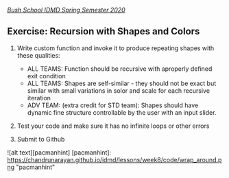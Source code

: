 
[_Bush School IDMD Spring Semester 2020_](https://chandrunarayan.github.io/idmd/)

## Exercise: Recursion with Shapes and Colors


1. Write custom function and invoke it to produce repeating shapes with these qualities:
    * ALL TEAMS: Function should be recursive with aproperly defined exit condition
    * ALL TEAMS: Shapes are self-similar - they should not be exact but similar with small variations in solor and scale for each recursive iteration
    * ADV TEAM: (extra credit for STD team): Shapes should have dynamic fine structure controllable by the user with an input slider.

1. Test your code and make sure it has no infinite loops or other errors
1. Submit to Github 


![alt text][pacmanhint]
[pacmanhint]: https://chandrunarayan.github.io/idmd/lessons/week8/code/wrap_around.png "pacmanhint"